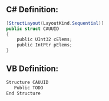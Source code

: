 
## C# Definition:
```cs
[StructLayout(LayoutKind.Sequential)]
public struct CAUUID
{
    public UInt32 cElems;
    public IntPtr pElems;
}
```

## VB Definition:
```cs
Structure CAUUID 
   Public TODO
End Structure
```
